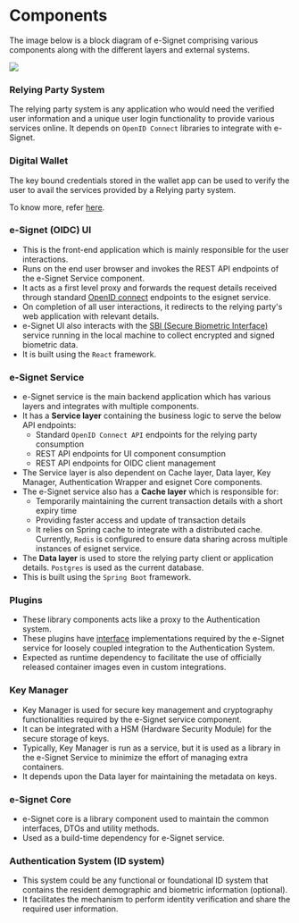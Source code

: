 # Components

The image below is a block diagram of e-Signet comprising various components along with the different layers and external systems.

![](\_images/component-diagram.png)

### Relying Party System

The relying party system is any application who would need the verified user information and a unique user login functionality to provide various services online. It depends on `OpenID Connect` libraries to integrate with e-Signet.

### Digital Wallet

The key bound credentials stored in the wallet app can be used to verify the user to avail the services provided by a Relying party system. 

To know more, refer [here](integration-guides/authentication-system-integration.md#keybinder).

### **e-Signet (OIDC) UI**

* This is the front-end application which is mainly responsible for the user interactions.
* Runs on the end user browser and invokes the REST API endpoints of the e-Signet Service component.
* It acts as a first level proxy and forwards the request details received through standard [OpenID connect](https://openid.net/connect/) endpoints to the esignet service.
* On completion of all user interactions, it redirects to the relying party's web application with relevant details.
* e-Signet UI also interacts with the [SBI (Secure Biometric Interface)](https://app.gitbook.com/s/-M1R77ZUwR6XwtPjJIVm/biometrics/mosip-device-service-specification) service running in the local machine to collect encrypted and signed biometric data.
* It is built using the `React` framework.

### **e-Signet Service**

* e-Signet service is the main backend application which has various layers and integrates with multiple components.
* It has a **Service layer** containing the business logic to serve the below API endpoints:
  * Standard `OpenID Connect API` endpoints for the relying party consumption
  * REST API endpoints for UI component consumption
  * REST API endpoints for OIDC client management
* The Service layer is also dependent on Cache layer, Data layer, Key Manager, Authentication Wrapper and esignet Core components.
* The e-Signet service also has a **Cache layer** which is responsible for:
  * Temporarily maintaining the current transaction details with a short expiry time
  * Providing faster access and update of transaction details
  * It relies on Spring cache to integrate with a distributed cache. Currently, `Redis` is configured to ensure data sharing across multiple instances of esignet service.
* The **Data layer** is used to store the relying party client or application details. `Postgres` is used as the current database.
* This is built using the `Spring Boot` framework.

### Plugins

* These library components acts like a proxy to the Authentication system.
* These plugins have [interface](integration-guides/authentication-system-integration.md) implementations required by the e-Signet service for loosely coupled integration to the Authentication System.
* Expected as runtime dependency to facilitate the use of officially released container images even in custom integrations.

### Key Manager

* Key Manager is used for secure key management and cryptography functionalities required by the e-Signet service component.
* It can be integrated with a HSM (Hardware Security Module) for the secure storage of keys.
* Typically, Key Manager is run as a service, but it is used as a library in the e-Signet Service to minimize the effort of managing extra containers.
* It depends upon the Data layer for maintaining the metadata on keys.

### **e-Signet Core**

* e-Signet core is a library component used to maintain the common interfaces, DTOs and utility methods.
* Used as a build-time dependency for e-Signet service.

### **Authentication System (ID system)**

* This system could be any functional or foundational ID system that contains the resident demographic and biometric information (optional).
* It facilitates the mechanism to perform identity verification and share the required user information.

